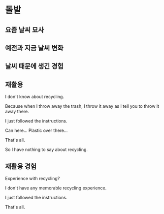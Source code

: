 # 돌발

## 요즘 날씨 묘사

## 예전과 지금 날씨 변화

## 날씨 때문에 생긴 경험

## 재활용

I don't know about recycling.

Because when I throw away the trash, I throw it away as I tell you to throw it away there.

I just followed the instructions.

Can here... Plastic over there...

That's all.

So I have nothing to say about recycling.

## 재활용 경험

Experience with recycling?

I don't have any memorable recycling experience.

I just followed the instructions.

That's all.